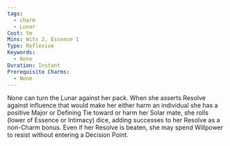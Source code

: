 ```yaml
---
tags:
  - charm
  - Lunar
Cost: 5m
Mins: Wits 2, Essence 1
Type: Reflexive
Keywords:
  - None
Duration: Instant
Prerequisite Charms:
  - None
---
```

None can turn the Lunar against her pack. When she asserts Resolve against influence that would make her either harm an individual she has a positive Major or Defining Tie toward or harm her Solar mate, she rolls (lower of Essence or Intimacy) dice, adding successes to her Resolve as a non-Charm bonus. Even if her Resolve is beaten, she may spend Willpower to resist without entering a Decision Point.